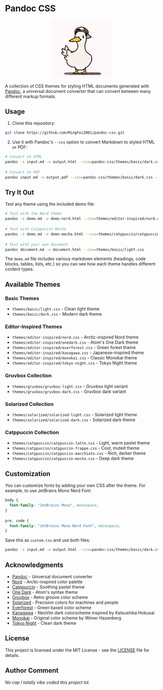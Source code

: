 # Pandoc CSS

<div align="center">
  <img src="shuba.gif" alt="Shuba Duck GIF" width="200">
</div>

A collection of CSS themes for styling HTML documents generated with [Pandoc](https://pandoc.org/), a universal document converter that can convert between many different markup formats.

## Usage

1. Clone this repository:
```bash
git clone https://github.com/MingFei2001/pandoc-css.git
```

2. Use it with Pandoc's `--css` option to convert Markdown to styled HTML or PDF:

```bash
# Convert to HTML
pandoc -s input.md -o output.html --css=pandoc-css/themes/basic/dark.css

# Convert to PDF
pandoc input.md -o output.pdf --css=pandoc-css/themes/basic/dark.css --pdf-engine=wkhtmltopdf
```

## Try It Out

Test any theme using the included demo file:

```bash
# Test with the Nord theme
pandoc -s demo.md -o demo-nord.html --css=themes/editor-inspired/nord.css

# Test with Catppuccin Mocha
pandoc -s demo.md -o demo-mocha.html --css=themes/catppuccin/catppuccin-mocha.css

# Test with your own document
pandoc document.md -o document.html --css=themes/basic/light.css
```

The `demo.md` file includes various markdown elements (headings, code blocks, tables, lists, etc.) so you can see how each theme handles different content types.

## Available Themes

### Basic Themes
- `themes/basic/light.css` - Clean light theme
- `themes/basic/dark.css` - Modern dark theme

### Editor-Inspired Themes
- `themes/editor-inspired/nord.css` - Arctic-inspired Nord theme
- `themes/editor-inspired/onedark.css` - Atom's One Dark theme
- `themes/editor-inspired/everforest.css` - Green forest theme
- `themes/editor-inspired/kanagawa.css` - Japanese-inspired theme
- `themes/editor-inspired/monokai.css` - Classic Monokai theme
- `themes/editor-inspired/tokyo-night.css` - Tokyo Night theme

### Gruvbox Collection
- `themes/gruvbox/gruvbox-light.css` - Gruvbox light variant
- `themes/gruvbox/gruvbox-dark.css` - Gruvbox dark variant

### Solarized Collection
- `themes/solarized/solarized-light.css` - Solarized light theme
- `themes/solarized/solarized-dark.css` - Solarized dark theme

### Catppuccin Collection
- `themes/catppuccin/catppuccin-latte.css` - Light, warm pastel theme
- `themes/catppuccin/catppuccin-frappe.css` - Cool, muted theme
- `themes/catppuccin/catppuccin-macchiato.css` - Rich, darker theme
- `themes/catppuccin/catppuccin-mocha.css` - Deep dark theme

## Customization

You can customize fonts by adding your own CSS after the theme. For example, to use JetBrains Mono Nerd Font:

```css
body {
  font-family: "JetBrains Mono", monospace;
}

pre, code {
  font-family: "JetBrains Mono Nerd Font", monospace;
}
```

Save this as `custom.css` and use both files:
```bash
pandoc -s input.md -o output.html --css=pandoc-css/themes/basic/dark.css --css=custom.css
```

## Acknowledgments

- [Pandoc](https://pandoc.org/) - Universal document converter
- [Nord](https://www.nordtheme.com/) - Arctic-inspired color palette
- [Catppuccin](https://github.com/catppuccin/catppuccin) - Soothing pastel theme
- [One Dark](https://github.com/atom/atom/tree/master/packages/one-dark-syntax) - Atom's syntax theme
- [Gruvbox](https://github.com/morhetz/gruvbox) - Retro groove color scheme
- [Solarized](https://ethanschoonover.com/solarized/) - Precision colors for machines and people
- [Everforest](https://github.com/sainnhe/everforest) - Green based color scheme
- [Kanagawa](https://github.com/rebelot/kanagawa.nvim) - NeoVim dark colorscheme inspired by Katsushika Hokusai
- [Monokai](https://monokai.pro/) - Original color scheme by Wimer Hazenberg
- [Tokyo Night](https://github.com/enkia/tokyo-night-vscode-theme) - Clean dark theme

## License

This project is licensed under the MIT License - see the [LICENSE](LICENSE) file for details.

## Author Comment

*No cap I totally vibe coded this project lol.*
